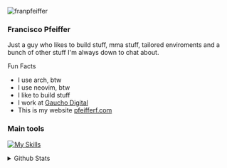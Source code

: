 <p align="left"> <img src="https://komarev.com/ghpvc/?username=franpfeiffer&label=Profile%20views&color=FF66CC&style=flat" alt="franpfeiffer" /> </p>

### Francisco Pfeiffer

Just a guy who likes to build stuff, mma stuff, tailored enviroments and a bunch
of other stuff I'm always down to chat about.

Fun Facts
* I use arch, btw
* I use neovim, btw
* I like to build stuff
* I work at [Gaucho Digital](https://www.gaucho.digital/)
* This is my website [pfeifferf.com](https://pfeifferf.com/)

### Main tools
[![My Skills](https://skillicons.dev/icons?i=ts,go,docker,lua,py,react,neovim,arch,cloudflare)](https://skillicons.dev)

<details>
  <summary>Github Stats</summary>

  <a href="#">![Github stats](https://github-readme-stats.vercel.app/api?username=franpfeiffer&theme=rose_pine&count_private=true&hide_border=true&line_height=20)</a>
  <a href="#">![Top Langs](https://github-readme-stats.vercel.app/api/top-langs/?username=franpfeiffer&layout=compact&theme=rose_pine&count_private=true&hide_border=true)</a>
</details>
